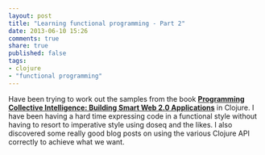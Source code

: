 ```yaml
---
layout: post
title: "Learning functional programming - Part 2"
date: 2013-06-10 15:26
comments: true
share: true
published: false
tags:
- clojure
- "functional programming"
---
```

Have been trying to work out the samples from the book [**Programming Collective Intelligence: Building Smart Web 2.0 Applications**](http://www.amazon.in/Programming-Collective-Intelligence-Segaran/dp/8184043708) in Clojure. I have been having a hard time expressing code in a functional style without having to resort to imperative style using doseq and the likes. I also discovered some really good blog posts on using the various Clojure API correctly to achieve what we want.
